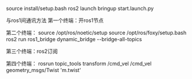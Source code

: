 source install/setup.bash
ros2 launch bringup start.launch.py

与ros1间通讯方法
第一个终端：开ros1节点

第二个终端：
source /opt/ros/noetic/setup
source /opt/ros/foxy/setup.bash
ros2 run ros1_bridge dynamic_bridge --bridge-all-topics

第三个终端：ros2订阅

第四个终端：
rosrun topic_tools transform /cmd_vel /cmd_vel geometry_msgs/Twist 'm.twist'



